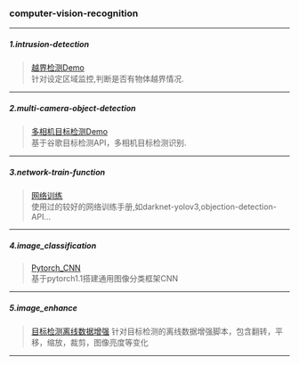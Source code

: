 ### computer-vision-recognition
---
##### 1.intrusion-detection 
>[越界检测Demo](https://github.com/Jeffer-hua/intrusion-detection)  
针对设定区域监控,判断是否有物体越界情况.
---
##### 2.multi-camera-object-detection
>[多相机目标检测Demo](https://github.com/Jeffer-hua/multi-camera-objection-detection)  
基于谷歌目标检测API，多相机目标检测识别.
---
##### 3.network-train-function
>[网络训练](https://github.com/Jeffer-hua/network-train-function)  
使用过的较好的网络训练手册,如darknet-yolov3,objection-detection-API...
---
##### 4.image_classification
>[Pytorch_CNN](https://github.com/Jeffer-hua/computer-vision-recognition/tree/master/image_classification)  
基于pytorch1.1搭建通用图像分类框架CNN
---
##### 5.image_enhance
>[目标检测离线数据增强](https://github.com/Jeffer-hua/computer-vision-recognition/tree/master/image_enhance)
针对目标检测的离线数据增强脚本，包含翻转，平移，缩放，裁剪，图像亮度等变化
---
